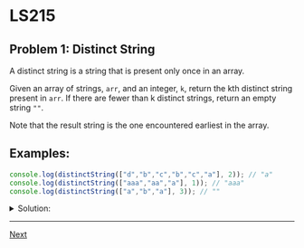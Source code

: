 # LS215
## Problem 1: Distinct String

A distinct string is a string that is present only once in an array.

Given an array of strings, `arr`, and an integer, `k`, return the kth distinct string present in `arr`. If there are fewer than k distinct strings, return an empty string `""`.

Note that the result string is the one encountered earliest in the array.

## Examples:

```javascript
console.log(distinctString(["d","b","c","b","c","a"], 2)); // "a"
console.log(distinctString(["aaa","aa","a"], 1)); // "aaa"
console.log(distinctString(["a","b","a"], 3)); // ""
```

<details>
<summary>Solution:</summary>

```javascript
function distinctString(arr, k) {
  let counts = {};
  arr.forEach(str => {
    counts[str] = (counts[str] || 0) + 1;
  });

  let distinctStrings = arr.filter(str => counts[str] === 1);

  if (k > distinctStrings.length) {
    return "";
  } else {
    return distinctStrings[k - 1];
  }
}
```

</details>

---

[Next](02.md)